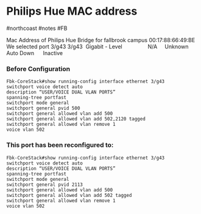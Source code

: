 # Philips Hue MAC address
#northcoast #notes #FB 

Mac Address of Philips Hue Bridge for fallbrook campus
00:17:88:66:49:BE
We selected port 3/g43
3/g43  Gigabit - Level                 N/A     Unknown  Auto Down      Inactive

### Before Configuration
```
Fbk-CoreStack#show running-config interface ethernet 3/g43
switchport voice detect auto
description “USER/VOICE DUAL VLAN PORTS”
spanning-tree portfast
switchport mode general
switchport general pvid 500
switchport general allowed vlan add 500
switchport general allowed vlan add 502,2120 tagged
switchport general allowed vlan remove 1
voice vlan 502
```

### This port has been reconfigured to:
```
Fbk-CoreStack#show running-config interface ethernet 3/g43
switchport voice detect auto
description “USER/VOICE DUAL VLAN PORTS”
spanning-tree portfast
switchport mode general
switchport general pvid 2113
switchport general allowed vlan add 500
switchport general allowed vlan add 502 tagged
switchport general allowed vlan remove 1
voice vlan 502
```